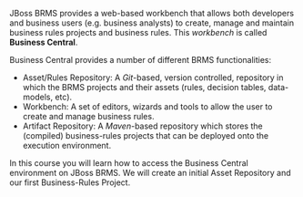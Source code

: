 JBoss BRMS provides a web-based workbench that allows both developers and business users (e.g. business analysts) to create, manage and maintain business rules projects and business rules. This *workbench* is called **Business Central**.

Business Central provides a number of different BRMS functionalities:

- Asset/Rules Repository: A *Git*-based, version controlled, repository in which the BRMS projects and their assets (rules, decision tables, data-models, etc).
- Workbench: A set of editors, wizards and tools to allow the user to create and manage business rules.
- Artifact Repository:  A *Maven*-based repository which stores the (compiled) business-rules projects that can be deployed onto the execution environment.

In this course you will learn how to access the Business Central environment on JBoss BRMS. We will create an initial Asset Repository and our first Business-Rules Project.
